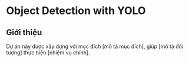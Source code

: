 # Object Detection with YOLO
## Giới thiệu
Dự án này được xây dựng với mục đích [mô tả mục đích], giúp [mô tả đối tượng] thực hiện [nhiệm vụ chính].

